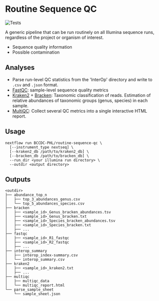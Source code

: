 # Routine Sequence QC

![Tests](https://github.com/BCCDC-PHL/routine-sequence-qc/actions/workflows/push_main.yml/badge.svg)

A generic pipeline that can be run routinely on all Illumina sequence runs, regardless of the project or organism of interest.

* Sequence quality information
* Possible contamination

## Analyses

* Parse run-level QC statistics from the 'InterOp' directory and write to `.csv` and `.json` format.
* [FastQC](https://www.bioinformatics.babraham.ac.uk/projects/fastqc/): sample-level sequence quality metrics
* [Kraken2](https://github.com/DerrickWood/kraken2) + [Bracken](https://github.com/jenniferlu717/Bracken): Taxonomic classification
of reads. Estimation of relative abundances of taxonomic groups (genus, species) in each sample.
* [MultiQC](https://github.com/ewels/MultiQC): Collect several QC metrics into a single interactive HTML report.

## Usage

```
nextflow run BCCDC-PHL/routine-sequence-qc \
  [--instrument_type nextseq] \
  [--kraken2_db /path/to/kraken2_db] \
  [--bracken_db /path/to/bracken_db] \
  --run_dir <your illumina run directory> \
  --outdir <output directory>
```

## Outputs

```
<outdir>
├── abundance_top_n
│   ├── top_3_abundances_genus.csv
│   └── top_5_abundances_species.csv
├── bracken
│   ├── <sample_id>_Genus_bracken_abundances.tsv
│   ├── <sample_id>_Genus_bracken.txt
│   ├── <sample_id>_Species_bracken_abundances.tsv
│   ├── <sample_id>_Species_bracken.txt
│   ├── ...
├── fastqc
│   ├── <sample_id>_R1_fastqc
│   ├── <sample_id>_R2_fastqc
│   ├── ...
├── interop_summary
│   ├── interop_index-summary.csv
│   └── interop_summary.csv
├── kraken2
│   ├── <sample_id>_kraken2.txt
│   ├── ...
├── multiqc
│   ├── multiqc_data
│   └── multiqc_report.html
└── parse_sample_sheet
    └── sample_sheet.json
```
